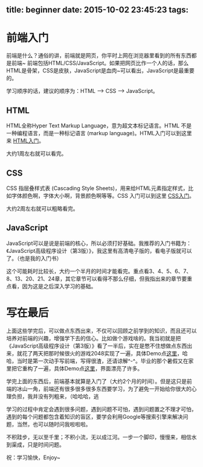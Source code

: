 title: beginner
date: 2015-10-02 23:45:23
tags:
---
# 前端入门
前端是什么？通俗的讲，前端就是网页，你平时上网在浏览器里看到的所有东西都是前端~
前端包括HTML/CSS/JavaScript。如果把网页比作一个人的话，那么HTML是骨架，CSS是皮肤，JavaScript是血肉~可以看出，JavaScript是最重要的。

学习顺序的话，建议的顺序为：HTML --> CSS --> JavaScript。
## HTML
HTML全称Hyper Text Markup Language，意为超文本标记语言。HTML 不是一种编程语言，而是一种标记语言 (markup language)。HTML入门可以到这里来 [HTML入门](http://www.w3school.com.cn/html/html_intro.asp)。

大约1周左右就可以看完。
## CSS
CSS 指层叠样式表 (Cascading Style Sheets)，用来给HTML元素指定样式，比如字体颜色啊，字体大小啊，背景颜色啊等等。CSS 入门可以到这里 [CSS入门](http://www.w3school.com.cn/css/index.asp)。

大约2周左右就可以粗略看完。
## JavaScript
JavaScript可以是说是前端的核心，所以必须打好基础。我推荐的入门书籍为：《JavaScript高级程序设计（第3版）》，我这里有高清电子版的，看电子版就可以了。（也是我的入门书）

这个可能耗时比较长，大约一个半月的时间才能看完。重点看3、4、5、6、7、8、13、20、21、24章，其它章节可以看得不那么仔细，但我指出来的章节要重点看，因为这是之后深入学习的基础。
# 写在最后
上面这些学完后，可以做点东西出来，不仅可以回顾之前学到的知识，而且还可以培养对前端的兴趣，增强学下去的信心。比如做个游戏啥的。我当初就是把《JavaScript高级程序设计（第3版）》看了一半后，实在是憋不住想做点东西出来，就花了两天把那时候很火的游戏2048实现了一遍，具体Demo点[这里](/project/2048/2048.html)，哈哈，当时是第一次动手写前端，写得很渣，还请谅解^-^。毕业的那个暑假又在家里把它重构了一遍，具体Demo点[这里](/project/2048-Lite/2048-Lite.html)，界面漂亮了许多。

学完上面的东西后，前端基本就算是入门了（大约2个月的时间）。但是这只是前端的冰山一角，前端还有很多很多很多东西要学习，为了避免一开始给你很大的心理负担，我并没有列粗来，（哈哈哈，逃

学习的过程中肯定会遇到很多问题，遇到问题不可怕，遇到问题置之不理才可怕，遇到的每个问题都包含着知识的盲区，要学会利用Google等搜索引擎来解决问题，当然，也可以随时问我啦啦啦。

不积跬步，无以至千里；不积小流，无以成江河。一步一个脚印，慢慢来，相信水到渠成，只是时间问题。

祝：学习愉快，Enjoy~
